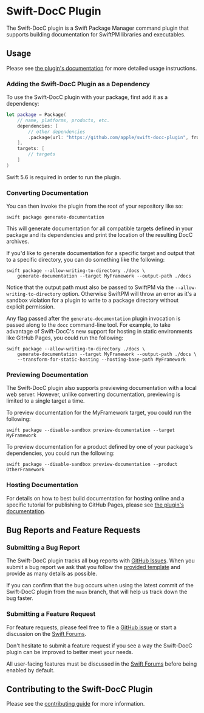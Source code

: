 # Swift-DocC Plugin

The Swift-DocC plugin is a Swift Package Manager command plugin that supports building
documentation for SwiftPM libraries and executables.

## Usage

Please see 
[the plugin's documentation](https://apple.github.io/swift-docc-plugin/documentation/swiftdoccplugin/)
for more detailed usage instructions.

### Adding the Swift-DocC Plugin as a Dependency

To use the Swift-DocC plugin with your package, first add it as a dependency:

```swift
let package = Package(
    // name, platforms, products, etc.
    dependencies: [
        // other dependencies
        .package(url: "https://github.com/apple/swift-docc-plugin", from: "1.1.0"),
    ],
    targets: [
        // targets
    ]
)
```

Swift 5.6 is required in order to run the plugin.

### Converting Documentation

You can then invoke the plugin from the root of your repository like so:

```shell
swift package generate-documentation
```

This will generate documentation for all compatible targets defined in your package and its dependencies 
and print the location of the resulting DocC archives.

If you'd like to generate documentation for a specific target and output that
to a specific directory, you can do something like the following:

```shell
swift package --allow-writing-to-directory ./docs \
    generate-documentation --target MyFramework --output-path ./docs
```

Notice that the output path must also be passed to SwiftPM via the 
`--allow-writing-to-directory` option. Otherwise SwiftPM will throw an error
as it's a sandbox violation for a plugin to write to a package directory without explicit
permission.

Any flag passed after the `generate-documentation` plugin invocation is passed
along to the `docc` command-line tool. For example, to take advantage of Swift-DocC's new support
for hosting in static environments like GitHub Pages, you could run the following:

```shell
swift package --allow-writing-to-directory ./docs \
    generate-documentation --target MyFramework --output-path ./docs \
    --transform-for-static-hosting --hosting-base-path MyFramework
```

### Previewing Documentation

The Swift-DocC plugin also supports previewing documentation with a local web server. However,
unlike converting documentation, previewing is limited to a single target a time.

To preview documentation for the MyFramework target, you could run the following:

```shell
swift package --disable-sandbox preview-documentation --target MyFramework
```

To preview documentation for a product defined by one of your package's dependencies,
you could run the following:

```shell
swift package --disable-sandbox preview-documentation --product OtherFramework
```

### Hosting Documentation

For details on how to best build documentation for hosting online and a specific
tutorial for publishing to GitHub Pages, please see 
[the plugin's documentation](https://apple.github.io/swift-docc-plugin/documentation/swiftdoccplugin/).

## Bug Reports and Feature Requests

### Submitting a Bug Report

The Swift-DocC plugin tracks all bug reports with 
[GitHub Issues](https://github.com/apple/swift-docc-plugin/issues).
When you submit a bug report we ask that you follow the
[provided template](https://github.com/apple/swift-docc-plugin/issues/new?template=BUG_REPORT.md)
and provide as many details as possible.

If you can confirm that the bug occurs when using the latest commit of the Swift-DocC plugin
from the `main` branch, that will help us track down the bug faster.

### Submitting a Feature Request

For feature requests, please feel free to file a
[GitHub issue](https://github.com/apple/swift-docc-plugin/issues/new?template=FEATURE_REQUEST.md)
or start a discussion on the [Swift Forums](https://forums.swift.org/c/development/swift-docc).

Don't hesitate to submit a feature request if you see a way
the Swift-DocC plugin can be improved to better meet your needs.

All user-facing features must be discussed
in the [Swift Forums](https://forums.swift.org/c/development/swift-docc)
before being enabled by default.

## Contributing to the Swift-DocC Plugin

Please see the [contributing guide](/CONTRIBUTING.md) for more information.

<!-- Copyright (c) 2022 Apple Inc and the Swift Project authors. All Rights Reserved. -->
